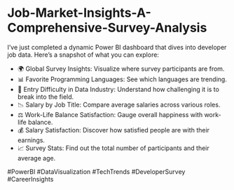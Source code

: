 # Job-Market-Insights-A-Comprehensive-Survey-Analysis

I’ve just completed a dynamic Power BI dashboard that dives into developer job data. Here’s a snapshot of what you can explore:

* 🌍 Global Survey Insights: Visualize where survey participants are from.
* 📊 Favorite Programming Languages: See which languages are trending.
* 🍩 Entry Difficulty in Data Industry: Understand how challenging it is to break into the field.
* 📉 Salary by Job Title: Compare average salaries across various roles.
* ⚖️ Work-Life Balance Satisfaction: Gauge overall happiness with work-life balance.
* 💰 Salary Satisfaction: Discover how satisfied people are with their earnings.
* 📈 Survey Stats: Find out the total number of participants and their average age.

#PowerBI #DataVisualization #TechTrends #DeveloperSurvey #CareerInsights
